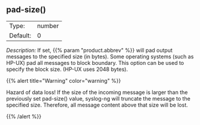 ---
---
<!-- DISCLAIMER: This file is based on the syslog-ng Open Source Edition documentation https://github.com/balabit/syslog-ng-ose-guides/commit/2f4a52ee61d1ea9ad27cb4f3168b95408fddfdf2 and is used under the terms of The syslog-ng Open Source Edition Documentation License. The file has been modified by Axoflow. -->

## pad-size()

|          |        |
| -------- | ------ |
| Type:    | number |
| Default: | 0      |

*Description:* If set, {{% param "product.abbrev" %}} will pad output messages to the specified size (in bytes). Some operating systems (such as HP-UX) pad all messages to block boundary. This option can be used to specify the block size. (HP-UX uses 2048 bytes).

{{% alert title="Warning" color="warning" %}}

Hazard of data loss\! If the size of the incoming message is larger than the previously set pad-size() value, syslog-ng will truncate the message to the specified size. Therefore, all message content above that size will be lost.

{{% /alert %}}

